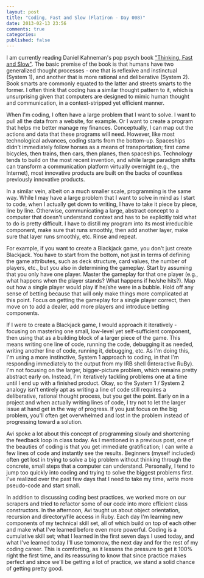 ```yaml
---
layout: post
title: "Coding, Fast and Slow (Flatiron - Day 008)"
date: 2013-02-13 23:56
comments: true
categories: 
published: false
---
```


I am currently reading Daniel Kahneman's pop psych book <a href="http://en.wikipedia.org/wiki/Thinking,_Fast_and_Slow" target="_blank">"Thinking, Fast and Slow"</a>. The basic premise of the book is that humans have two generalized thought processes - one that is reflexive and instinctual (System 1), and another that is more rational and deliberative (System 2). Book smarts are commonly equated to the latter and streets smarts to the former. I often think that coding has a similar thought pattern to it, which is unsurprising given that computers are designed to mimic human thought and communication, in a context-stripped yet efficient manner. 

<!--more-->

When I'm coding, I often have a large problem that I want to solve. I want to pull all the data from a website, for example. Or I want to create a program that helps me better manage my finances. Conceptually, I can map out the actions and data that these programs will need. However, like most technological advances, coding starts from the bottom-up. Spaceships didn't immediately follow horses as a means of transportation; first came bicycles, then trains, then cars, then planes, then spaceships. Technology tends to build on the most recent invention, and while large paradigm shifts can transform a communication platform virtually overnight (e.g., the Internet), most innovative products are built on the backs of countless previously innovative products.

In a similar vein, albeit on a much smaller scale, programming is the same way. While I may have a large problem that I want to solve in mind as I start to code, when I actually get down to writing, I have to take it piece by piece, line by line. Otherwise, communicating a large, abstract concept to a computer that doesn't understand context and has to be explicitly told what to do is pretty difficult. I have to distill my program into its most irreducible component, make sure that runs smoothly, then add another layer, make sure that layer runs smoothly, etc. Rinse and repeat.

For example, if you want to create a Blackjack game, you don't just create Blackjack. You have to start from the bottom, not just in terms of defining the game attributes, such as deck structure, card values, the number of players, etc., but you also in determining the gameplay. Start by assuming that you only have one player. Master the gameplay for that one player (e.g., what happens when the player stands? What happens if he/she hits?). Map out how a single player would play if he/she were in a bubble. Hold off any sense of betting because that will only make things more complicated at this point. Focus on getting the gameplay for a single player correct, then move on to add a dealer, add more players and introduce betting components. 

If I were to create a Blackjack game, I would approach it iteratively - focusing on mastering one small, low-level yet self-sufficient component, then using that as a building block of a larger piece of the game. This means writing one line of code, running the code, debugging it as needed, writing another line of code, running it, debugging, etc. As I'm doing this, I'm using a more instinctive, System 1 approach to coding, in that I'm responding immediately to the output from my IRB shell (Interactive RuBy). I'm not focusing on the larger, bigger-picture problem, which remains pretty abstract early on. Instead, I'm iteratively tackling problems one at a time until I end up with a finished product. Okay, so the System 1 / System 2 analogy isn't entirely apt as writing a line of code still requires a deliberative, rational thought process, but you get the point. Early on in a project and when actually writing lines of code, I try not to let the larger issue at hand get in the way of progress. If you just focus on the big problem, you'll often get overwhelmed and lost in the problem instead of progressing toward a solution.

Avi spoke a lot about this concept of programming slowly and shortening the feedback loop in class today. As I mentioned in a previous post, one of the beauties of coding is that you get immediate gratification; I can write a few lines of code and instantly see the results. Beginners (myself included) often get lost in trying to solve a big problem without thinking through the concrete, small steps that a computer can understand. Personally, I tend to jump too quickly into coding and trying to solve the biggest problems first. I've realized over the past few days that I need to take my time, write more pseudo-code and start small. 

In addition to discussing coding best practices, we worked more on our scrapers and tried to refactor some of our code into more efficient class constructors. In the afternoon, Avi taught us about object orientation, recursion and directory/file access in Ruby. Each day I'm learning new components of my technical skill set, all of which build on top of each other and make what I've learned before even more powerful. Coding is a cumulative skill set; what I learned in the first seven days I used today, and what I've learned today I'll use tomorrow, the next day and for the rest of my coding career. This is comforting, as it lessens the pressure to get it 100% right the first time, and its reassuring to know that since practice makes perfect and since we'll be getting a lot of practice, we stand a solid chance of getting pretty good. 
